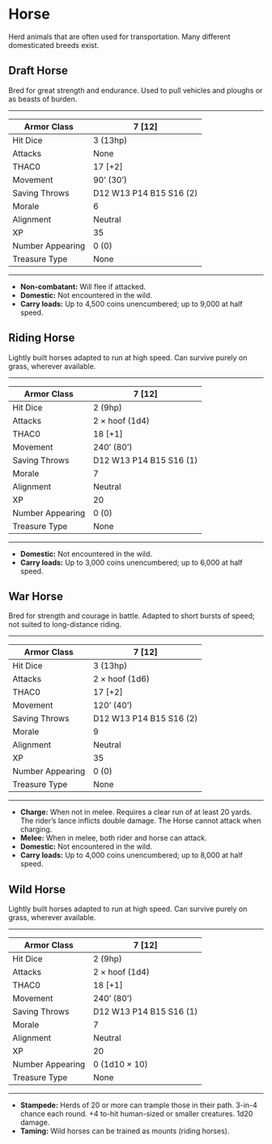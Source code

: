 # Horse

Herd animals that are often used for transportation. Many different domesticated breeds exist.

## Draft Horse

Bred for great strength and endurance. Used to pull vehicles and ploughs or as beasts of burden.

------

| Armor Class     | 7 [12]                  |
| ---------------- | ----------------------- |
| Hit Dice         | 3 (13hp)                |
| Attacks          | None                    |
| THAC0            | 17 [+2]                 |
| Movement         | 90’ (30’)               |
| Saving Throws    | D12 W13 P14 B15 S16 (2) |
| Morale           | 6                       |
| Alignment        | Neutral                 |
| XP               | 35                      |
| Number Appearing | 0 (0)                   |
| Treasure Type    | None                    |

------

- **Non-combatant:** Will flee if attacked.
- **Domestic:** Not encountered in the wild.
- **Carry loads:** Up to 4,500 coins unencumbered; up to 9,000 at half speed.

## Riding Horse

Lightly built horses adapted to run at high speed. Can survive purely on grass, wherever available.

------

| Armor Class     | 7 [12]                  |
| ---------------- | ----------------------- |
| Hit Dice         | 2 (9hp)                 |
| Attacks          | 2 × hoof (1d4)          |
| THAC0            | 18 [+1]                 |
| Movement         | 240’ (80’)              |
| Saving Throws    | D12 W13 P14 B15 S16 (1) |
| Morale           | 7                       |
| Alignment        | Neutral                 |
| XP               | 20                      |
| Number Appearing | 0 (0)                   |
| Treasure Type    | None                    |

------

- **Domestic:** Not encountered in the wild.
- **Carry loads:** Up to 3,000 coins unencumbered; up to 6,000 at half speed.

## War Horse

Bred for strength and courage in battle. Adapted to short bursts of speed; not suited to long-distance riding.

------

| Armor Class     | 7 [12]                  |
| ---------------- | ----------------------- |
| Hit Dice         | 3 (13hp)                |
| Attacks          | 2 × hoof (1d6)          |
| THAC0            | 17 [+2]                 |
| Movement         | 120’ (40’)              |
| Saving Throws    | D12 W13 P14 B15 S16 (2) |
| Morale           | 9                       |
| Alignment        | Neutral                 |
| XP               | 35                      |
| Number Appearing | 0 (0)                   |
| Treasure Type    | None                    |

------

- **Charge:** When not in melee. Requires a clear run of at least 20 yards. The rider’s lance inflicts double damage. The Horse cannot attack when charging.
- **Melee:** When in melee, both rider and horse can attack.
- **Domestic:** Not encountered in the wild.
- **Carry loads:** Up to 4,000 coins unencumbered; up to 8,000 at half speed.

## Wild Horse

Lightly built horses adapted to run at high speed. Can survive purely on grass, wherever available.

------

| Armor Class     | 7 [12]                  |
| ---------------- | ----------------------- |
| Hit Dice         | 2 (9hp)                 |
| Attacks          | 2 × hoof (1d4)          |
| THAC0            | 18 [+1]                 |
| Movement         | 240’ (80’)              |
| Saving Throws    | D12 W13 P14 B15 S16 (1) |
| Morale           | 7                       |
| Alignment        | Neutral                 |
| XP               | 20                      |
| Number Appearing | 0 (1d10 × 10)           |
| Treasure Type    | None                    |

------

- **Stampede:** Herds of 20 or more can trample those in their path. 3-in-4 chance each round. +4 to-hit human-sized or smaller creatures. 1d20 damage.
- **Taming:** Wild horses can be trained as mounts (riding horses).